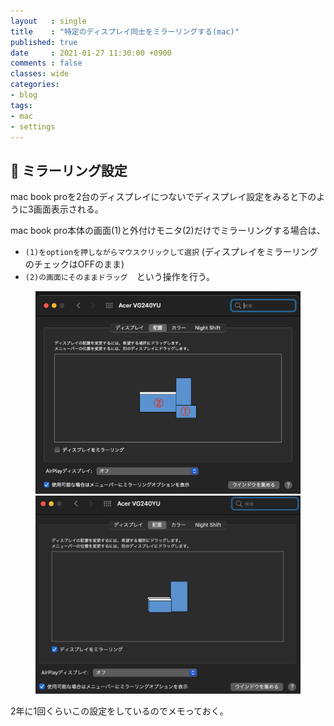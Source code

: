 ```yaml
---
layout   : single
title    : "特定のディスプレイ同士をミラーリングする(mac)"
published: true
date     : 2021-01-27 11:30:00 +0900
comments : false
classes: wide
categories:
- blog
tags:
- mac
- settings
---
```



## :goat: ミラーリング設定

mac book proを2台のディスプレイにつないでディスプレイ設定をみると下のように3画面表示される。

mac book pro本体の画面(1)と外付けモニタ(2)だけでミラーリングする場合は、

* `(1)をoptionを押しながらマウスクリックして選択` (ディスプレイをミラーリングのチェックはOFFのまま)
* `(2)の画面にそのままドラッグ`　という操作を行う。

<figure class="half">
  <img src="/assets/images/2021-01-27/s1.png">
  <img src="/assets/images/2021-01-27/s2.png">
</figure>


2年に1回くらいこの設定をしているのでメモっておく。